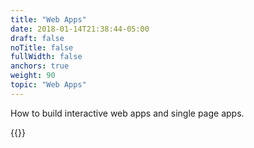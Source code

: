 ```yaml
---
title: "Web Apps"
date: 2018-01-14T21:38:44-05:00
draft: false
noTitle: false
fullWidth: false
anchors: true
weight: 90
topic: "Web Apps"
---
```


How to build interactive web apps and single page apps.

{{<cta for="learnvjs-roadmap">}}